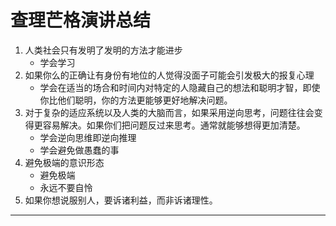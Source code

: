# 查理芒格演讲总结

1. 人类社会只有发明了发明的方法才能进步
	- 学会学习
2. 如果你么的正确让有身份有地位的人觉得没面子可能会引发极大的报复心理
	- 学会在适当的场合和时间内对特定的人隐藏自己的想法和聪明才智，即使你比他们聪明，你的方法更能够更好地解决问题。
3. 对于复杂的适应系统以及人类的大脑而言，如果采用逆向思考，问题往往会变得更容易解决。如果你们把问题反过来思考。通常就能够想得更加清楚。
	- 学会逆向思维即逆向推理
	- 学会避免做愚蠢的事
4. 避免极端的意识形态
	- 避免极端
	- 永远不要自怜
5. 如果你想说服别人，要诉诸利益，而非诉诸理性。

--- 
